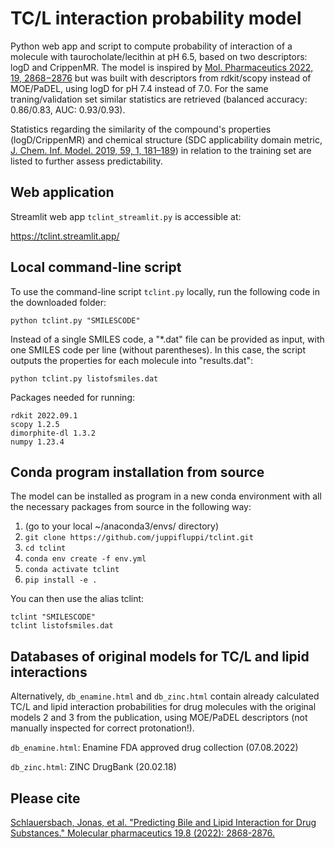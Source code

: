 # TC/L interaction probability model
Python web app and script to compute probability of interaction of a molecule with taurocholate/lecithin at pH 6.5, based on two descriptors: logD and CrippenMR. The model is inspired by [Mol. Pharmaceutics 2022, 19, 2868−2876](https://doi.org/10.1021/acs.molpharmaceut.2c00227) but was built with descriptors from rdkit/scopy instead of MOE/PaDEL, using logD for pH 7.4 instead of 7.0. For the same traning/validation set similar statistics are retrieved (balanced accuracy: 0.86/0.83, AUC: 0.93/0.93).

Statistics regarding the similarity of the compound's properties (logD/CrippenMR) and chemical structure (SDC applicability domain metric, [J. Chem. Inf. Model. 2019, 59, 1, 181–189](https://doi.org/10.1021/acs.jcim.8b00597)) in relation to the training set are listed to further assess predictability.

## Web application

Streamlit web app ```tclint_streamlit.py``` is accessible at:

https://tclint.streamlit.app/

## Local command-line script

To use the command-line script ```tclint.py``` locally, run the following code in the downloaded folder:
```
python tclint.py "SMILESCODE" 
```
Instead of a single SMILES code, a "*.dat" file can be provided as input, with one SMILES code per line (without parentheses). In this case, the script outputs the properties for each molecule into "results.dat":
```
python tclint.py listofsmiles.dat 
```

Packages needed for running:
```
rdkit 2022.09.1
scopy 1.2.5
dimorphite-dl 1.3.2
numpy 1.23.4
```

## Conda program installation from source

The model can be installed as program in a new conda environment with all the necessary packages from source in the following way:

1. (go to your local ~/anaconda3/envs/ directory)
2. ```git clone https://github.com/juppifluppi/tclint.git```
3. ```cd tclint```
4. ```conda env create -f env.yml```
5. ```conda activate tclint```
6. ```pip install -e .```

You can then use the alias tclint:
```
tclint "SMILESCODE" 
tclint listofsmiles.dat
```

## Databases of original models for TC/L and lipid interactions

Alternatively, ```db_enamine.html``` and ```db_zinc.html``` contain already calculated TC/L and lipid interaction probabilities for drug molecules with the original models 2 and 3 from the publication, using MOE/PaDEL descriptors (not manually inspected for correct protonation!).

```db_enamine.html```: Enamine FDA approved drug collection (07.08.2022)

```db_zinc.html```: ZINC DrugBank (20.02.18)

## Please cite

[Schlauersbach, Jonas, et al. "Predicting Bile and Lipid Interaction for Drug Substances." Molecular pharmaceutics 19.8 (2022): 2868-2876.](https://doi.org/10.1021/acs.molpharmaceut.2c00227)
